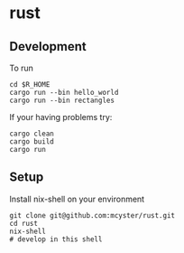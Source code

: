 # rust

## Development

To run
```
cd $R_HOME
cargo run --bin hello_world
cargo run --bin rectangles
```

If your having problems try:
```
cargo clean
cargo build
cargo run
```

## Setup

Install nix-shell on your environment

```
git clone git@github.com:mcyster/rust.git
cd rust
nix-shell
# develop in this shell
```

